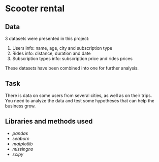 # Scooter rental 
## Data

3 datasets were presented in this project:

1) Users info: name, age, city and subscription type
2) Rides info: distance, duration and date
3) Subscription types info: subscription price and rides prices

These datasets have been combined into one for further analysis.

## Task

There is data on some users from several cities, as well as on their trips. You need to analyze the data and test some hypotheses that can help the business grow.

## Libraries and methods used

- *pandas*
- *seaborn*
- *matplotlib*
- *missingno*
- *scipy*
